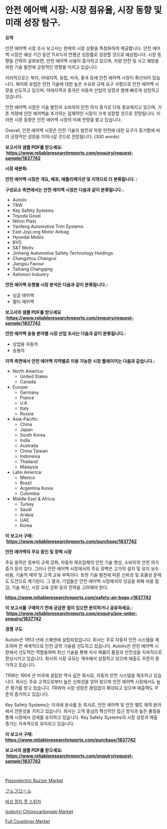 <p><h1>안전 에어백 시장: 시장 점유율, 시장 동향 및 미래 성장 탐구.</h1></p><p><strong>요약</strong></p>
<p><p>안전 에어백 시장 조사 보고서는 현재의 시장 상황을 특정화하여 제공합니다. 안전 에어백 시장은 예상 기간 동안 11.6%의 연평균 성장률로 성장할 것으로 예상됩니다. 시장 동향을 간략히 살펴보면, 안전 에어백 사용이 증가하고 있으며, 차량 안전 및 사고 예방을 위한 기술 발전에 긍정적인 영향을 미치고 있습니다.</p><p>지리적으로는 북미, 아태지역, 유럽, 미국, 중국 등에 안전 에어백 시장이 확산되어 있습니다. 북미와 유럽은 안전 기술에 대한 높은 수요와 규제 요구 사항으로 안전 에어백 시장을 선도하고 있으며, 아태지역과 중국은 자동차 산업의 성장과 함께 빠르게 성장하고 있습니다.</p><p>안전 에어백 시장은 기술 발전과 소비자의 안전 의식 증가로 더욱 중요해지고 있으며, 기존 차량에 안전 에어백을 추가하는 잠재적인 시장이 크게 성장할 것으로 전망됩니다. 이러한 시장 동향은 안전 에어백 시장의 미래 전망을 밝고 있습니다.</p><p>Overall, 안전 에어백 시장은 안전 기술의 발전과 차량 안전에 대한 요구가 증가함에 따라 긍정적인 성장을 이어나갈 것으로 전망됩니다. (300 words)</p></p>
<p><strong>보고서의 샘플 PDF를 받으세요: &nbsp;<a href="https://www.reliableresearchreports.com/enquiry/request-sample/1837742">https://www.reliableresearchreports.com/enquiry/request-sample/1837742</a></strong></p>
<p><strong>시장 세분화:</strong></p>
<p><strong> 안전 에어백 시장은 개요, 배포, 애플리케이션 및 지역으로 더 분류됩니다. :</strong></p>
<p><strong>구성요소 측면에서는 안전 에어백 시장은 다음과 같이 분류됩니다.:</strong></p>
<p><ul><li>Autoliv</li><li>TRW</li><li>Key Safety Systems</li><li>Toyoda Gosei</li><li>Nihon Plast</li><li>Yanfeng Automotive Trim Systems</li><li>East JoyLong Motor Airbag</li><li>Hyundai Mobis</li><li>BYD</li><li>S&T Motiv</li><li>Jinheng Automotive Safety Technology Hoidings</li><li>Changzhou Changrui</li><li>Jiangsu Favour</li><li>Taihang Changqing</li><li>Ashimori Industry</li></ul></p>
<p><strong> 안전 에어백 유형별 시장 분석은 다음과 같이 분류됩니다.:</strong></p>
<p><ul><li>싱글 에어백</li><li>멀티 에어백</li></ul></p>
<p><strong>보고서의 샘플 PDF를 받으세요 :<a href="https://www.reliableresearchreports.com/enquiry/request-sample/1837742">https://www.reliableresearchreports.com/enquiry/request-sample/1837742</a></strong></p>
<p><strong> 안전 에어백 응용 분야별 시장 산업 조사는 다음과 같이 분류됩니다.:</strong></p>
<p><ul><li>상업용 자동차</li><li>승용차</li></ul></p>
<p><strong>지역 측면에서 안전 에어백 지역별로 이용 가능한 시장 플레이어는 다음과 같습니다.:</strong></p>
<p><ul>
    <li>
        North America:
        <ul>
            <li>United States</li>
            <li>Canada</li>
        </ul>
    </li>
    <li>
        Europe:
        <ul>
            <li>Germany</li>
            <li>France</li>
            <li>U.K.</li>
            <li>Italy</li>
            <li>Russia</li>
        </ul>
    </li>
    <li>
        Asia-Pacific:
        <ul>
            <li>China</li>
            <li>Japan</li>
            <li>South Korea</li>
            <li>India</li>
            <li>Australia</li>
            <li>China Taiwan</li>
            <li>Indonesia</li>
            <li>Thailand</li>
            <li>Malaysia</li>
        </ul>
    </li>
    <li>
        Latin America:
        <ul>
            <li>Mexico</li>
            <li>Brazil</li>
            <li>Argentina Korea</li>
            <li>Colombia</li>
        </ul>
    </li>
    <li>
        Middle East & Africa:
        <ul>
            <li>Turkey</li>
            <li>Saudi</li>
            <li>Arabia</li>
            <li>UAE</li>
            <li>Korea</li>
        </ul>
    </li>
    </ul></p>
<p><strong>이 보고서 구매: &nbsp;<a href="https://www.reliableresearchreports.com/purchase/1837742">https://www.reliableresearchreports.com/purchase/1837742</a></strong></p>
<p><strong>안전 에어백의 주요 동인 및 장벽 시장</strong></p>
<p><p>주요 동력은 정부의 규제 강화, 자동차 제조업체의 안전 기술 향상, 소비자의 안전 의식 증가 등이 있다. 그러나 안전 에어백 시장에서의 주요 장벽은 고가의 설치 및 유지 보수 비용, 기술적 제약 및 고객 교육 부족이다. 또한 기술 발전에 따른 신뢰성 및 효율성 문제도 도전으로 제기된다. 그 결과, 기업들은 안전 에어백 시장에서의 성공을 위해 비용 절감, 기술 혁신, 시장 교육 강화 등의 전략을 고려해야 한다.</p></p>
<p><strong><a href="https://www.reliableresearchreports.com/safety-air-bags-r1837742">https://www.reliableresearchreports.com/safety-air-bags-r1837742</a></strong></p>
<p><strong>이 보고서를 구매하기 전에 궁금한 점이 있으면 문의하거나 공유하세요.: &nbsp;<a href="https://www.reliableresearchreports.com/enquiry/pre-order-enquiry/1837742">https://www.reliableresearchreports.com/enquiry/pre-order-enquiry/1837742</a></strong></p>
<p><strong>경쟁 구도</strong></p>
<p><p>Autoliv은 1953 년에 스웨덴에 설립되었습니다. 회사는 주로 자동차 안전 시스템을 제조하며 전 세계적으로 안전 공학 기술을 선도하고 있습니다. Autoliv은 안전 에어백 시장에서 선도적인 역할을하며 최신 기술을 통해 자사 제품의 품질과 안전성을 지속적으로 향상시키고 있습니다. 회사의 시장 규모는 계속해서 성장하고 있으며 매출도 꾸준히 증가하고 있습니다.</p><p>TRW는 1904 년 미국에 설립된 역사 깊은 회사로, 자동차 안전 시스템을 제조하고 있습니다. 회사는 주요 고객으로부터 높은 신뢰성을 얻어 왔으며 안전 에어백 시장에서도 높은 평가를 받고 있습니다. TRW의 시장 성장은 끊임없이 확대되고 있으며 매출액도 꾸준히 증가하고 있습니다.</p><p>Key Safety Systems는 미국에 본사를 둔 회사로, 안전 에어백 및 안전 벨트 제작 분야에서 전문성을 가지고 있습니다. 회사는 고객 중심의 혁신적인 접근 방식과 높은 품질을 통해 시장에서 강세를 유지하고 있습니다. Key Safety Systems의 시장 성장과 매출 증가는 지속적으로 유지되고 있습니다.</p></p>
<p><strong>이 보고서 구매: &nbsp; <a href="https://www.reliableresearchreports.com/purchase/1837742">https://www.reliableresearchreports.com/purchase/1837742</a></strong></p>
<p><strong>보고서의 샘플 PDF를 받으세요: &nbsp;<a href="https://www.reliableresearchreports.com/enquiry/request-sample/1837742">https://www.reliableresearchreports.com/enquiry/request-sample/1837742</a></strong><strong></strong></p>
<p>&nbsp;</p>
<p><p><a href="https://full-wildebeest-80b.notion.site/Piezoelectric-Buzzer-Market-Size-and-Market-Trends-Complete-Industry-Overview-2024-to-2031-ba66a19b1ff749d084c4ab72b8e271a0">Piezoelectric Buzzer Market</a></p><p><a href="https://github.com/SarahFahey88/Market-Research-Report-List-1/blob/main/688772623146.md">フルフロール</a></p><p><a href="https://github.com/ZacharyScthmitt4465/Market-Research-Report-List-1/blob/main/631927321118.md">비상 정지 풋 스위치</a></p><p><a href="https://issuu.com/reportprime-2/docs/isobutyl-chlorocarbonate-market-size-2030.pptx">Isobutyl Chlorocarbonate Market</a></p><p><a href="https://view.publitas.com/reportprime-1/analyzing-full-couplings-market-global-industry-perspective-and-forecast-2024-to-2031/">Full Couplings Market</a></p></p>